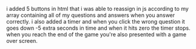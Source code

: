 i added 5 buttons in html that i was able to reassign in js according to my array containing all of my questions and answers when you answer correctly. 
i also added a timer and when you click the wrong question it goes down -5 extra seconds in time and when it hits zero the timer stops.
when you reach the end of the game you're also presented with a game over screen.


